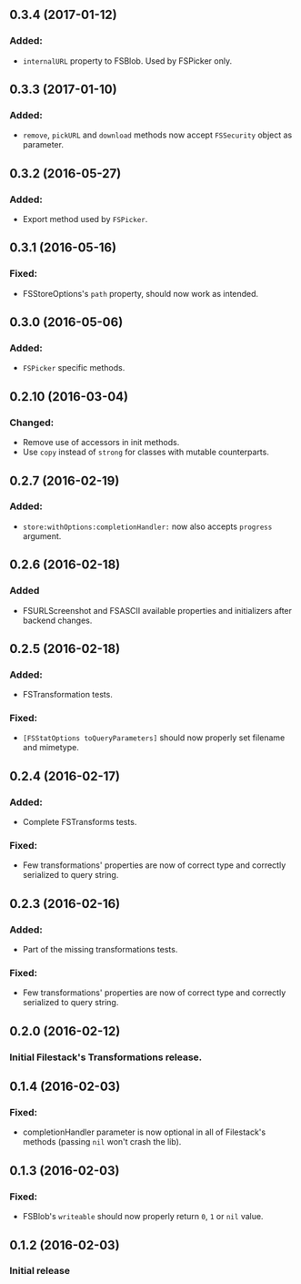 ## 0.3.4 (2017-01-12)

### Added:

- ```internalURL``` property to FSBlob. Used by FSPicker only.

## 0.3.3 (2017-01-10)

### Added:

- ```remove```, ```pickURL``` and ```download``` methods now accept ```FSSecurity``` object as parameter.

## 0.3.2 (2016-05-27)

### Added:

- Export method used by ```FSPicker```.

## 0.3.1 (2016-05-16)

### Fixed:
- FSStoreOptions's ```path``` property, should now work as intended.

## 0.3.0 (2016-05-06)

### Added:
- ```FSPicker``` specific methods.

## 0.2.10 (2016-03-04)

### Changed:
- Remove use of accessors in init methods.
- Use ```copy``` instead of ```strong``` for classes with mutable counterparts.

## 0.2.7 (2016-02-19)

### Added:

- ```store:withOptions:completionHandler:``` now also accepts ```progress``` argument.

## 0.2.6 (2016-02-18)

### Added

- FSURLScreenshot and FSASCII available properties and initializers after backend changes.

## 0.2.5 (2016-02-18)

### Added:

- FSTransformation tests.

### Fixed:

- ```[FSStatOptions toQueryParameters]``` should now properly set filename and mimetype.

## 0.2.4 (2016-02-17)

### Added:

- Complete FSTransforms tests.

### Fixed:

- Few transformations' properties are now of correct type and correctly serialized to query string.

## 0.2.3 (2016-02-16)

### Added:

- Part of the missing transformations tests.

### Fixed:

- Few transformations' properties are now of correct type and correctly serialized to query string.

## 0.2.0 (2016-02-12)

### Initial Filestack's Transformations release.

## 0.1.4 (2016-02-03)

### Fixed:

- completionHandler parameter is now optional in all of Filestack's methods (passing ```nil``` won't crash the lib).

## 0.1.3 (2016-02-03)

### Fixed:

- FSBlob's ```writeable``` should now properly return ```0```, ```1``` or ```nil``` value.

## 0.1.2 (2016-02-03)

### Initial release

